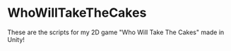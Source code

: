 # WhoWillTakeTheCakes
These are the scripts for my 2D game "Who Will Take The Cakes" made in Unity!
